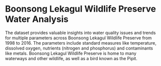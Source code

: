 # Boonsong Lekagul Wildlife Preserve Water Analysis

The dataset provides valuable insights into water quality issues and trends for
multiple parameters across Boonsong Lekagul Wildlife Preserve from 1998 to 2016.
The parameters include standard measures like temperature, dissolved oxygen,
nutrients (nitrogen and phosphorus) and contaminants like metals. Boonsong Lekagul
Wildlife Preserve is home to many waterways and other wildlife, as well as a bird
known as the Pipit.
